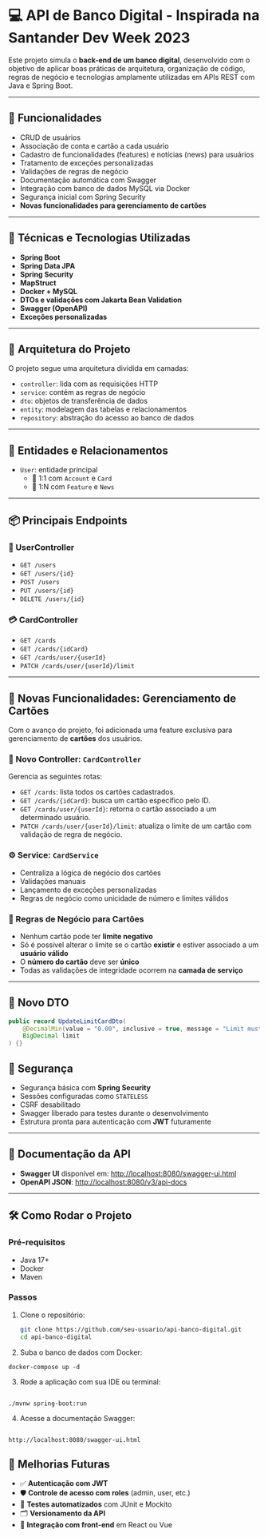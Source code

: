 # 💻 API de Banco Digital - Inspirada na Santander Dev Week 2023

Este projeto simula o **back-end de um banco digital**, desenvolvido com o objetivo de aplicar boas práticas de arquitetura, organização de código, regras de negócio e tecnologias amplamente utilizadas em APIs REST com Java e Spring Boot.

---

## 🚀 Funcionalidades

- CRUD de usuários
- Associação de conta e cartão a cada usuário
- Cadastro de funcionalidades (features) e notícias (news) para usuários
- Tratamento de exceções personalizadas
- Validações de regras de negócio
- Documentação automática com Swagger
- Integração com banco de dados MySQL via Docker
- Segurança inicial com Spring Security
- **Novas funcionalidades para gerenciamento de cartões**

---

## 🧠 Técnicas e Tecnologias Utilizadas

- **Spring Boot**  
- **Spring Data JPA**  
- **Spring Security**  
- **MapStruct**  
- **Docker + MySQL**  
- **DTOs e validações com Jakarta Bean Validation**  
- **Swagger (OpenAPI)**  
- **Exceções personalizadas**

---

## 🧱 Arquitetura do Projeto

O projeto segue uma arquitetura dividida em camadas:

- `controller`: lida com as requisições HTTP  
- `service`: contém as regras de negócio  
- `dto`: objetos de transferência de dados  
- `entity`: modelagem das tabelas e relacionamentos  
- `repository`: abstração do acesso ao banco de dados  

---

## 📁 Entidades e Relacionamentos

- `User`: entidade principal  
  - 🔁 1:1 com `Account` e `Card`  
  - 🔁 1:N com `Feature` e `News`

---

## 📦 Principais Endpoints

### 👤 UserController

- `GET /users`  
- `GET /users/{id}`  
- `POST /users`  
- `PUT /users/{id}`  
- `DELETE /users/{id}`  

### 💳 CardController

- `GET /cards`  
- `GET /cards/{idCard}`  
- `GET /cards/user/{userId}`  
- `PATCH /cards/user/{userId}/limit`  

---

## 🔄 Novas Funcionalidades: Gerenciamento de Cartões

Com o avanço do projeto, foi adicionada uma feature exclusiva para gerenciamento de **cartões** dos usuários.

### 📁 Novo Controller: `CardController`

Gerencia as seguintes rotas:

- `GET /cards`: lista todos os cartões cadastrados.  
- `GET /cards/{idCard}`: busca um cartão específico pelo ID.  
- `GET /cards/user/{userId}`: retorna o cartão associado a um determinado usuário.  
- `PATCH /cards/user/{userId}/limit`: atualiza o limite de um cartão com validação de regra de negócio.

### ⚙️ Service: `CardService`

- Centraliza a lógica de negócio dos cartões  
- Validações manuais  
- Lançamento de exceções personalizadas  
- Regras de negócio como unicidade de número e limites válidos  

### 📍 Regras de Negócio para Cartões

- Nenhum cartão pode ter **limite negativo**  
- Só é possível alterar o limite se o cartão **existir** e estiver associado a um **usuário válido**  
- O **número do cartão** deve ser **único**  
- Todas as validações de integridade ocorrem na **camada de serviço**

---

## 🧩 Novo DTO

```java
public record UpdateLimitCardDto(
    @DecimalMin(value = "0.00", inclusive = true, message = "Limit must be positive")
    BigDecimal limit
) {}

```

## 🔐 Segurança

- Segurança básica com **Spring Security**
- Sessões configuradas como `STATELESS`
- CSRF desabilitado
- Swagger liberado para testes durante o desenvolvimento
- Estrutura pronta para autenticação com **JWT** futuramente

---

## 📄 Documentação da API

- **Swagger UI** disponível em: [http://localhost:8080/swagger-ui.html](http://localhost:8080/swagger-ui.html)
- **OpenAPI JSON**: [http://localhost:8080/v3/api-docs](http://localhost:8080/v3/api-docs)

---

## 🛠️ Como Rodar o Projeto

### Pré-requisitos

- Java 17+
- Docker
- Maven

### Passos

1. Clone o repositório:

   ```bash
   git clone https://github.com/seu-usuario/api-banco-digital.git
   cd api-banco-digital


2. Suba o banco de dados com Docker:
```
docker-compose up -d

```

3. Rode a aplicação com sua IDE ou terminal:

```

./mvnw spring-boot:run

```

4. Acesse a documentação Swagger:

 ```

http://localhost:8080/swagger-ui.html

```

## 🔧 Melhorias Futuras

- ✅ **Autenticação com JWT**
- 🛡️ **Controle de acesso com roles** (admin, user, etc.)
- 🧪 **Testes automatizados** com JUnit e Mockito
- 🗂️ **Versionamento da API**
- 🔗 **Integração com front-end** em React ou Vue


